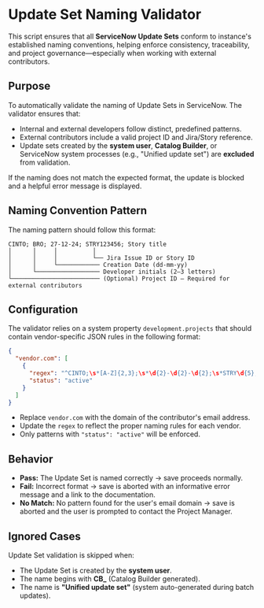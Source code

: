 # Update Set Naming Validator

This script ensures that all **ServiceNow Update Sets** conform to instance's established naming conventions, helping enforce consistency, traceability, and project governance—especially when working with external contributors.

## Purpose

To automatically validate the naming of Update Sets in ServiceNow. The validator ensures that:

- Internal and external developers follow distinct, predefined patterns.
- External contributors include a valid project ID and Jira/Story reference.
- Update sets created by the **system user**, **Catalog Builder**, or ServiceNow system processes (e.g., "Unified update set") are **excluded** from validation.

If the naming does not match the expected format, the update is blocked and a helpful error message is displayed.

## Naming Convention Pattern

The naming pattern should follow this format:

```
CINTO; BRO; 27-12-24; STRY123456; Story title
│      │     │          │
│      │     │          └── Jira Issue ID or Story ID
│      │     └──────────── Creation Date (dd-mm-yy)
│      └────────────────── Developer initials (2–3 letters)
└───────────────────────── (Optional) Project ID – Required for external contributors
```


## Configuration

The validator relies on a system property `development.projects` that should contain vendor-specific JSON rules in the following format:

```json
{
  "vendor.com": [
    {
      "regex": "^CINTO;\s*[A-Z]{2,3};\s*\d{2}-\d{2}-\d{2};\s*STRY\d{5};\s*.+$",
      "status": "active"
    }
  ]
}
```

- Replace `vendor.com` with the domain of the contributor's email address.
- Update the `regex` to reflect the proper naming rules for each vendor.
- Only patterns with `"status": "active"` will be enforced.

## Behavior

- **Pass:** The Update Set is named correctly → save proceeds normally.
- **Fail:** Incorrect format → save is aborted with an informative error message and a link to the documentation.
- **No Match:** No pattern found for the user's email domain → save is aborted and the user is prompted to contact the Project Manager.

## Ignored Cases

Update Set validation is skipped when:

- The Update Set is created by the **system user**.
- The name begins with **CB_** (Catalog Builder generated).
- The name is **"Unified update set"** (system auto-generated during batch updates).


